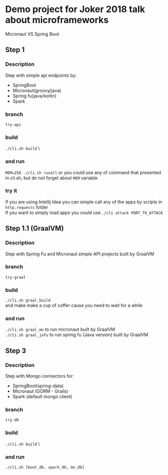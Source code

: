 # Demo project for Joker 2018 talk about microframeworks
Micronaut VS Spring Boot

## Step 1
### Description
Step with simple api endpoints by:
* SpringBoot
* Micronaut(groovy/java)
* Spring fu(java/kotlin)
* Spark
### branch
`try-api`
### build
`./cli.sh build` \
### and run
`MEM=256 ./cli.sh runall`
or you could use any of command that presented in cli.sh, but do not forget about `MEM` variable
### try it
If you are using Intellij Idea you can simple call any of the apps by scripts in `http.requests` folder \
If you want to simply load apps you could use `./cli attack PORT_TO_ATTACK`


## Step 1.1 (GraalVM)
### Description
Step with Spring Fu and Micronaut simple API projects built by GraalVM
### branch 
`try-graal`
### build
`./cli.sh graal_build` \
and make make a cup of coffer cause you need to wait for a while

### and run
`./cli.sh graal_mn` to run micronaut built by GraalVM \
`./cli.sh graal_jafu` to run spring fu (Java version) built by GraalVM


## Step 3
### Description
Step with Mongo connectors for:
* SpringBoot(spring-data)
* Micronaut (GORM - Grails)
* Spark (default mongo client)
### branch 
`try-db`
### build
`./cli.sh build` \

### and run
`./cli.sh [boot_db, spark_db, mn_db]`